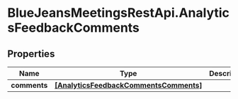 # BlueJeansMeetingsRestApi.AnalyticsFeedbackComments

## Properties
Name | Type | Description | Notes
------------ | ------------- | ------------- | -------------
**comments** | [**[AnalyticsFeedbackCommentsComments]**](AnalyticsFeedbackCommentsComments.md) |  | [optional] 


